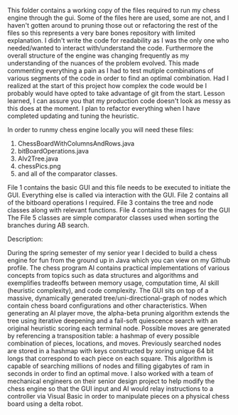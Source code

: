 This folder contains a working copy of the files required to run my chess engine through the gui.
Some of the files here are used, some are not, and I haven't gotten around to pruning those out or refactoring
the rest of the files so this represents a very bare bones repository with limited explanation. I didn't write
the code for readability as I was the only one who needed/wanted to interact with/understand the code. Furthermore
the overall structure of the engine was changing frequently as my understanding of the nuances of the problem evolved.
This made commenting everything a pain as I had to test mutiple combinations of various segments of the code in order
to find an optimal combination. Had I realized at the start of this project how complex the code would be I probably
would have opted to take advantage of git from the start. Lesson learned, I can assure you that my production code
doesn't look as messy as this does at the moment. I plan to refactor everything when I have completed updating and
tuning the heuristic.

In order to runmy chess engine locally you will need these files:

1. ChessBoardWithColumnsAndRows.java
2. bitBoardOperations.java
3. AIv2Tree.java
4. chessPics.png
5. and all of the comparator classes. 

File 1 contains the basic GUI and this file needs to be executed to initiate the GUI. Everything else is called
via interaction with the GUI. 
File 2 contains all of the bitboard operations I required.
File 3 contains the tree and node classes along with relevant functions. 
File 4 contains the images for the GUI
The File 5 classes are simple comparator classes used when sorting the branches during AB search.



Description:

During the spring semester of my senior year I decided to build a chess engine for fun from the ground up in Java which you can view on my Github profile. The chess program AI contains practical implementations of various concepts from topics such as data structures and algorithms and exemplifies tradeoffs between memory usage, computation time, AI skill (heuristic complexity), and code complexity. The GUI sits on top of a massive, dynamically generated tree/uni-directional-graph of nodes which contain chess board configurations and other characteristics. When generating an AI player move, the alpha-beta pruning algorithm extends the tree using iterative deepening and a fail-soft quiescence search with an original heuristic scoring each terminal node. Possible moves are generated by referencing a transposition table: a hashmap of every possible combination of pieces, locations, and moves. Previously searched nodes are stored in a hashmap with keys constructed by xoring unique 64 bit longs that correspond to each piece on each square. This algorithm is capable of searching millions of nodes and filling gigabytes of ram in seconds in order to find an optimal move. I also worked with a team of mechanical engineers on their senior design project to help modify the chess engine so that the GUI input and AI would relay instructions to a controller via Visual Basic in order to manipulate pieces on a physical chess board using a delta robot. 

